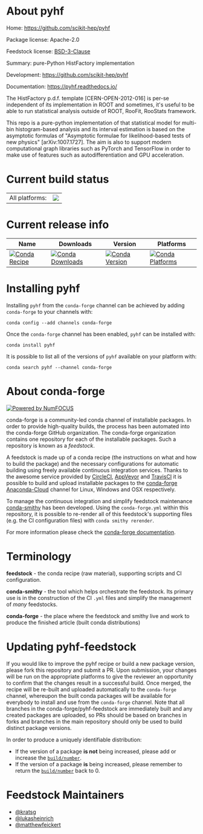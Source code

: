 About pyhf
==========

Home: https://github.com/scikit-hep/pyhf

Package license: Apache-2.0

Feedstock license: [BSD-3-Clause](https://github.com/conda-forge/pyhf-feedstock/blob/master/LICENSE.txt)

Summary: pure-Python HistFactory implementation

Development: https://github.com/scikit-hep/pyhf

Documentation: https://pyhf.readthedocs.io/

The HistFactory p.d.f. template [CERN-OPEN-2012-016] is per-se independent
of its implementation in ROOT and sometimes, it's useful to be able to run
statistical analysis outside of ROOT, RooFit, RooStats framework.

This repo is a pure-python implementation of that statistical model for
multi-bin histogram-based analysis and its interval estimation is based on
the asymptotic formulas of "Asymptotic formulae for likelihood-based tests
of new physics" [arXiv:1007.1727]. The aim is also to support modern
computational graph libraries such as PyTorch and TensorFlow in order to
make use of features such as autodifferentiation and GPU acceleration.


Current build status
====================


<table><tr><td>All platforms:</td>
    <td>
      <a href="https://dev.azure.com/conda-forge/feedstock-builds/_build/latest?definitionId=10266&branchName=master">
        <img src="https://dev.azure.com/conda-forge/feedstock-builds/_apis/build/status/pyhf-feedstock?branchName=master">
      </a>
    </td>
  </tr>
</table>

Current release info
====================

| Name | Downloads | Version | Platforms |
| --- | --- | --- | --- |
| [![Conda Recipe](https://img.shields.io/badge/recipe-pyhf-green.svg)](https://anaconda.org/conda-forge/pyhf) | [![Conda Downloads](https://img.shields.io/conda/dn/conda-forge/pyhf.svg)](https://anaconda.org/conda-forge/pyhf) | [![Conda Version](https://img.shields.io/conda/vn/conda-forge/pyhf.svg)](https://anaconda.org/conda-forge/pyhf) | [![Conda Platforms](https://img.shields.io/conda/pn/conda-forge/pyhf.svg)](https://anaconda.org/conda-forge/pyhf) |

Installing pyhf
===============

Installing `pyhf` from the `conda-forge` channel can be achieved by adding `conda-forge` to your channels with:

```
conda config --add channels conda-forge
```

Once the `conda-forge` channel has been enabled, `pyhf` can be installed with:

```
conda install pyhf
```

It is possible to list all of the versions of `pyhf` available on your platform with:

```
conda search pyhf --channel conda-forge
```


About conda-forge
=================

[![Powered by NumFOCUS](https://img.shields.io/badge/powered%20by-NumFOCUS-orange.svg?style=flat&colorA=E1523D&colorB=007D8A)](http://numfocus.org)

conda-forge is a community-led conda channel of installable packages.
In order to provide high-quality builds, the process has been automated into the
conda-forge GitHub organization. The conda-forge organization contains one repository
for each of the installable packages. Such a repository is known as a *feedstock*.

A feedstock is made up of a conda recipe (the instructions on what and how to build
the package) and the necessary configurations for automatic building using freely
available continuous integration services. Thanks to the awesome service provided by
[CircleCI](https://circleci.com/), [AppVeyor](https://www.appveyor.com/)
and [TravisCI](https://travis-ci.com/) it is possible to build and upload installable
packages to the [conda-forge](https://anaconda.org/conda-forge)
[Anaconda-Cloud](https://anaconda.org/) channel for Linux, Windows and OSX respectively.

To manage the continuous integration and simplify feedstock maintenance
[conda-smithy](https://github.com/conda-forge/conda-smithy) has been developed.
Using the ``conda-forge.yml`` within this repository, it is possible to re-render all of
this feedstock's supporting files (e.g. the CI configuration files) with ``conda smithy rerender``.

For more information please check the [conda-forge documentation](https://conda-forge.org/docs/).

Terminology
===========

**feedstock** - the conda recipe (raw material), supporting scripts and CI configuration.

**conda-smithy** - the tool which helps orchestrate the feedstock.
                   Its primary use is in the construction of the CI ``.yml`` files
                   and simplify the management of *many* feedstocks.

**conda-forge** - the place where the feedstock and smithy live and work to
                  produce the finished article (built conda distributions)


Updating pyhf-feedstock
=======================

If you would like to improve the pyhf recipe or build a new
package version, please fork this repository and submit a PR. Upon submission,
your changes will be run on the appropriate platforms to give the reviewer an
opportunity to confirm that the changes result in a successful build. Once
merged, the recipe will be re-built and uploaded automatically to the
`conda-forge` channel, whereupon the built conda packages will be available for
everybody to install and use from the `conda-forge` channel.
Note that all branches in the conda-forge/pyhf-feedstock are
immediately built and any created packages are uploaded, so PRs should be based
on branches in forks and branches in the main repository should only be used to
build distinct package versions.

In order to produce a uniquely identifiable distribution:
 * If the version of a package **is not** being increased, please add or increase
   the [``build/number``](https://docs.conda.io/projects/conda-build/en/latest/resources/define-metadata.html#build-number-and-string).
 * If the version of a package **is** being increased, please remember to return
   the [``build/number``](https://docs.conda.io/projects/conda-build/en/latest/resources/define-metadata.html#build-number-and-string)
   back to 0.

Feedstock Maintainers
=====================

* [@kratsg](https://github.com/kratsg/)
* [@lukasheinrich](https://github.com/lukasheinrich/)
* [@matthewfeickert](https://github.com/matthewfeickert/)

